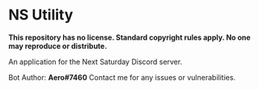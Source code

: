 # NS Utility

**This repository has no license. Standard copyright rules apply. No one may reproduce or distribute.**

An application for the Next Saturday Discord server.

Bot Author: **Aero#7460** Contact me for any issues or vulnerabilities.
